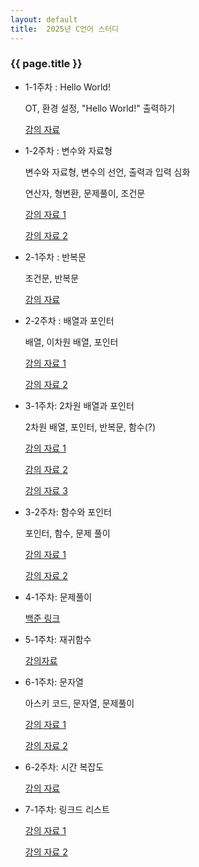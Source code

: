 ```yaml
---
layout: default
title:  2025년 C언어 스터디
---
```

### {{ page.title }}

- 1-1주차 : Hello World!

    OT, 환경 설정, "Hello World!" 출력하기 

    [강의 자료](https://drive.google.com/file/d/1tlPs0wGMhbddnOSdAXpYe3VV8VeMuHh8/view?usp=sharing)
- 1-2주차 : 변수와 자료형

  변수와 자료형, 변수의 선언, 출력과 입력 심화

  연산자, 형변환, 문제풀이, 조건문

  [강의 자료 1](https://drive.google.com/file/d/1QVrcnHoxdvuctfAJPGermIQXzQ0OW4dd/view?usp=sharing)

  [강의 자료 2](https://drive.google.com/file/d/1YzqYTyOVN7PrN7tzqx1Zpqw8WiLSDQkd/view)

- 2-1주차 : 반복문
  
  조건문, 반복문

  [강의 자료](https://drive.google.com/file/d/1GZZefx2TXa9lXEr_3_8F1icDRWl8W_68/view?usp=sharing)

- 2-2주차 : 배열과 포인터

  배열, 이차원 배열, 포인터

  [강의 자료 1](https://drive.google.com/file/d/1Ym1vDpsq2VeWI_FPUuOyU-EfPp8tMXmy/view?usp=sharing)
  
  [강의 자료 2](https://drive.google.com/file/d/1FFATTaWvRLhNVnSzvTMuVwX3d-kvHnB4/view?usp=sharing)

- 3-1주차: 2차원 배열과 포인터
 
  2차원 배열, 포인터, 반복문, 함수(?)


  [강의 자료 1](https://drive.google.com/file/d/1FFATTaWvRLhNVnSzvTMuVwX3d-kvHnB4/view?usp=sharing)

  [강의 자료 2](https://drive.google.com/file/d/192GfT_i0TTh82exUF4WtyWM7SN42Igs8/view?usp=sharing)

  [강의 자료 3](https://drive.google.com/file/d/1PH6GCS6i0u5qIT0g_ytNFsAJZ2L56DWZ/view?usp=sharing)

- 3-2주차: 함수와 포인터
 
  포인터, 함수, 문제 풀이

  [강의 자료 1](https://drive.google.com/file/d/1PH6GCS6i0u5qIT0g_ytNFsAJZ2L56DWZ/view?usp=sharing)

  [강의 자료 2](https://drive.google.com/file/d/192GfT_i0TTh82exUF4WtyWM7SN42Igs8/view?usp=sharing)

- 4-1주차: 문제풀이

  [백준 링크](https://www.acmicpc.net/group/practice/view/22904/28)

- 5-1주차: 재귀함수

  [강의자료](https://drive.google.com/file/d/13ILy4ubpz7Yo2uydXNTM0gRaskcL6ZRB/view?usp=sharing)

- 6-1주차: 문자열

  아스키 코드, 문자열, 문제풀이

  [강의 자료 1](https://drive.google.com/file/d/1TwDKP_CZx14c62HXpWFPxXH2O42Z0XXf/view?usp=sharing)

  [강의 자료 2](https://drive.google.com/file/d/1c-el11j1DQGj1m_Fbgg0u29wu_yVoXXG/view?usp=sharing)

- 6-2주차: 시간 복잡도

  [강의 자료](https://drive.google.com/file/d/1I7WpzerZSltAT8PIOOxJmFADSTIY_QaY/view?usp=sharing)

- 7-1주차: 링크드 리스트

    [강의 자료 1](https://drive.google.com/file/d/190tYq9iwT0vuAmzDX-he2Wo1COzOa90K/view?usp=sharing)

    [강의 자료 2](https://drive.google.com/file/d/18peZ2Gd1AZ3G4rQky4og64_T37VM8Uxl/view?usp=sharing)

